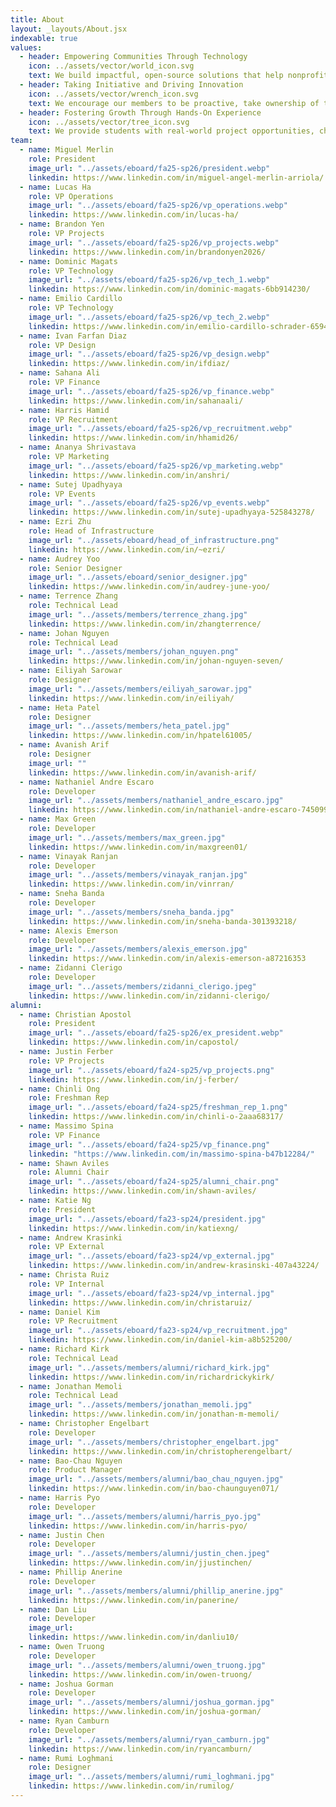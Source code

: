 ```yaml
---
title: About
layout: _layouts/About.jsx
indexable: true
values:
  - header: Empowering Communities Through Technology
    icon: ../assets/vector/world_icon.svg
    text: We build impactful, open-source solutions that help nonprofits serve their communities more effectively.
  - header: Taking Initiative and Driving Innovation
    icon: ../assets/vector/wrench_icon.svg
    text: We encourage our members to be proactive, take ownership of their work, and push the boundaries of what student-led teams can achieve.
  - header: Fostering Growth Through Hands-On Experience
    icon: ../assets/vector/tree_icon.svg
    text: We provide students with real-world project opportunities, challenging them to develop technical, leadership, and problem-solving skills.
team:
  - name: Miguel Merlin
    role: President
    image_url: "../assets/eboard/fa25-sp26/president.webp"
    linkedin: https://www.linkedin.com/in/miguel-angel-merlin-arriola/
  - name: Lucas Ha
    role: VP Operations
    image_url: "../assets/eboard/fa25-sp26/vp_operations.webp"
    linkedin: https://www.linkedin.com/in/lucas-ha/
  - name: Brandon Yen
    role: VP Projects
    image_url: "../assets/eboard/fa25-sp26/vp_projects.webp"
    linkedin: https://www.linkedin.com/in/brandonyen2026/
  - name: Dominic Magats
    role: VP Technology
    image_url: "../assets/eboard/fa25-sp26/vp_tech_1.webp"
    linkedin: https://www.linkedin.com/in/dominic-magats-6bb914230/
  - name: Emilio Cardillo
    role: VP Technology
    image_url: "../assets/eboard/fa25-sp26/vp_tech_2.webp"
    linkedin: https://www.linkedin.com/in/emilio-cardillo-schrader-6594b7308/
  - name: Ivan Farfan Diaz
    role: VP Design
    image_url: "../assets/eboard/fa25-sp26/vp_design.webp"
    linkedin: https://www.linkedin.com/in/ifdiaz/
  - name: Sahana Ali
    role: VP Finance
    image_url: "../assets/eboard/fa25-sp26/vp_finance.webp"
    linkedin: https://www.linkedin.com/in/sahanaali/
  - name: Harris Hamid
    role: VP Recruitment
    image_url: "../assets/eboard/fa25-sp26/vp_recruitment.webp"
    linkedin: https://www.linkedin.com/in/hhamid26/
  - name: Ananya Shrivastava
    role: VP Marketing
    image_url: "../assets/eboard/fa25-sp26/vp_marketing.webp"
    linkedin: https://www.linkedin.com/in/anshri/
  - name: Sutej Upadhyaya
    role: VP Events
    image_url: "../assets/eboard/fa25-sp26/vp_events.webp"
    linkedin: https://www.linkedin.com/in/sutej-upadhyaya-525843278/
  - name: Ezri Zhu
    role: Head of Infrastructure
    image_url: "../assets/eboard/head_of_infrastructure.png"
    linkedin: https://www.linkedin.com/in/~ezri/
  - name: Audrey Yoo
    role: Senior Designer
    image_url: "../assets/eboard/senior_designer.jpg"
    linkedin: https://www.linkedin.com/in/audrey-june-yoo/
  - name: Terrence Zhang
    role: Technical Lead
    image_url: "../assets/members/terrence_zhang.jpg"
    linkedin: https://www.linkedin.com/in/zhangterrence/
  - name: Johan Nguyen
    role: Technical Lead
    image_url: "../assets/members/johan_nguyen.png"
    linkedin: https://www.linkedin.com/in/johan-nguyen-seven/
  - name: Eiliyah Sarowar
    role: Designer
    image_url: "../assets/members/eiliyah_sarowar.jpg"
    linkedin: https://www.linkedin.com/in/eiliyah/
  - name: Heta Patel
    role: Designer
    image_url: "../assets/members/heta_patel.jpg"
    linkedin: https://www.linkedin.com/in/hpatel61005/
  - name: Avanish Arif
    role: Designer
    image_url: ""
    linkedin: https://www.linkedin.com/in/avanish-arif/
  - name: Nathaniel Andre Escaro
    role: Developer
    image_url: "../assets/members/nathaniel_andre_escaro.jpg"
    linkedin: https://www.linkedin.com/in/nathaniel-andre-escaro-745099251/
  - name: Max Green
    role: Developer
    image_url: "../assets/members/max_green.jpg"
    linkedin: https://www.linkedin.com/in/maxgreen01/
  - name: Vinayak Ranjan
    role: Developer
    image_url: "../assets/members/vinayak_ranjan.jpg"
    linkedin: https://www.linkedin.com/in/vinrran/
  - name: Sneha Banda
    role: Developer
    image_url: "../assets/members/sneha_banda.jpg"
    linkedin: https://www.linkedin.com/in/sneha-banda-301393218/
  - name: Alexis Emerson
    role: Developer
    image_url: "../assets/members/alexis_emerson.jpg"
    linkedin: https://www.linkedin.com/in/alexis-emerson-a87216353
  - name: Zidanni Clerigo
    role: Developer
    image_url: "../assets/members/zidanni_clerigo.jpeg"
    linkedin: https://www.linkedin.com/in/zidanni-clerigo/
alumni:
  - name: Christian Apostol
    role: President
    image_url: "../assets/eboard/fa25-sp26/ex_president.webp"
    linkedin: https://www.linkedin.com/in/capostol/
  - name: Justin Ferber
    role: VP Projects
    image_url: "../assets/eboard/fa24-sp25/vp_projects.png"
    linkedin: https://www.linkedin.com/in/j-ferber/
  - name: Chinli Ong
    role: Freshman Rep
    image_url: "../assets/eboard/fa24-sp25/freshman_rep_1.png"
    linkedin: https://www.linkedin.com/in/chinli-o-2aaa68317/
  - name: Massimo Spina
    role: VP Finance
    image_url: "../assets/eboard/fa24-sp25/vp_finance.png"
    linkedin: "https://www.linkedin.com/in/massimo-spina-b47b12284/"
  - name: Shawn Aviles
    role: Alumni Chair
    image_url: "../assets/eboard/fa24-sp25/alumni_chair.png"
    linkedin: https://www.linkedin.com/in/shawn-aviles/
  - name: Katie Ng
    role: President
    image_url: "../assets/eboard/fa23-sp24/president.jpg"
    linkedin: https://www.linkedin.com/in/katiexng/
  - name: Andrew Krasinki
    role: VP External
    image_url: "../assets/eboard/fa23-sp24/vp_external.jpg"
    linkedin: https://www.linkedin.com/in/andrew-krasinski-407a43224/
  - name: Christa Ruiz
    role: VP Internal
    image_url: "../assets/eboard/fa23-sp24/vp_internal.jpg"
    linkedin: https://www.linkedin.com/in/christaruiz/
  - name: Daniel Kim
    role: VP Recruitment
    image_url: "../assets/eboard/fa23-sp24/vp_recruitment.jpg"
    linkedin: https://www.linkedin.com/in/daniel-kim-a8b525200/
  - name: Richard Kirk
    role: Technical Lead
    image_url: "../assets/members/alumni/richard_kirk.jpg"
    linkedin: https://www.linkedin.com/in/richardrickykirk/
  - name: Jonathan Memoli
    role: Technical Lead
    image_url: "../assets/members/jonathan_memoli.jpg"
    linkedin: https://www.linkedin.com/in/jonathan-m-memoli/
  - name: Christopher Engelbart
    role: Developer
    image_url: "../assets/members/christopher_engelbart.jpg"
    linkedin: https://www.linkedin.com/in/christopherengelbart/
  - name: Bao-Chau Nguyen
    role: Product Manager
    image_url: "../assets/members/alumni/bao_chau_nguyen.jpg"
    linkedin: https://www.linkedin.com/in/bao-chaunguyen071/
  - name: Harris Pyo
    role: Developer
    image_url: "../assets/members/alumni/harris_pyo.jpg"
    linkedin: https://www.linkedin.com/in/harris-pyo/
  - name: Justin Chen
    role: Developer
    image_url: "../assets/members/alumni/justin_chen.jpeg"
    linkedin: https://www.linkedin.com/in/jjustinchen/
  - name: Phillip Anerine
    role: Developer
    image_url: "../assets/members/alumni/phillip_anerine.jpg"
    linkedin: https://www.linkedin.com/in/panerine/
  - name: Dan Liu
    role: Developer
    image_url:
    linkedin: https://www.linkedin.com/in/danliu10/
  - name: Owen Truong
    role: Developer
    image_url: "../assets/members/alumni/owen_truong.jpg"
    linkedin: https://www.linkedin.com/in/owen-truong/
  - name: Joshua Gorman
    role: Developer
    image_url: "../assets/members/alumni/joshua_gorman.jpg"
    linkedin: https://www.linkedin.com/in/joshua-gorman/
  - name: Ryan Camburn
    role: Developer
    image_url: "../assets/members/alumni/ryan_camburn.jpg"
    linkedin: https://www.linkedin.com/in/ryancamburn/
  - name: Rumi Loghmani
    role: Designer
    image_url: "../assets/members/alumni/rumi_loghmani.jpg"
    linkedin: https://www.linkedin.com/in/rumilog/
---
```

